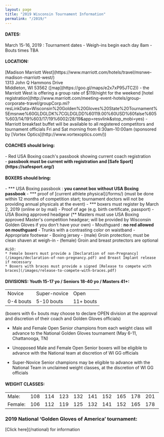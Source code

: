 ```yaml
---
layout: page
title: "2019 Wisconsin Tournament Information"
permalink: "/2019/"
---
```

<h4>DATES:</h4>
<!-- March 2, 2019 : Registration deadline ([online](/register/) or [by mail](/images/WIGG-2019registration.pdf))<br/> -->
March 15-16, 2019 : Tournament dates
 - Weigh-ins begin each day 8am
 - Bouts times TBA

<h4>LOCATION:</h4>
[Madison Marriott West](https://www.marriott.com/hotels/travel/msnwe-madison-marriott-west/)<br/>
1313 John Q Hammons Drive<br/>
Middleton, WI 53562 ([map](https://goo.gl/maps/e2x7xP95JTC2))
- the Marriott West is offering a group rate of $119/night for the weekend
[hotel registration](http://www.marriott.com/meeting-event-hotels/group-corporate-travel/groupCorp.mi?resLinkData=Wisconsin%20Golden%20Gloves%20State%20Tournament%5Emsnwe%60GLDGLDK%7CGLDGLDD%60119.00%60USD%60false%605%603/14/19%603/17/19%6002/28/19&app=resvlink&stop_mobi=yes)
- Marriott breakfast buffet will be available to all registered competitors and tournament officials Fri and Sat morning from 6:30am-10:00am (sponsored by [Vortex Optics](http://www.vortexoptics.com/))

<h4>COACHES should bring:</h4>
 - Red USA Boxing coach's passbook showing current coach registration<br/>
 - <strong>passbook must be current with registration and [Safe Sport](https://safesport.org/)</strong>

<h4>BOXERS should bring:</h4>
 - *** USA Boxing passbook : <strong>you cannot box without USA Boxing passbook</strong>
 - *** proof of [current athlete physical](/forms/) (must be done within 12 months of competition start; tournament doctors will not be providing annual physicals at the event)
 - *** boxers must register by March 2, 2019 (online or by mail)
 - Proof of age (e.g. birth certificate, passport)
 - USA Boxing approved headgear (** Masters must use USA Boxing approved Master's competition headgear; will be provided by Wisconsin Golden Gloves if you don't have your own)
 - Mouthguard : <strong>no red allowed on mouthguard</strong>
 - Trunks with a contrasting color on waistband
 - Appropriate footwear
 - Boxing jersey
 - (male) Groin protection; must be clean shaven at weigh-in
 - (female) Groin and breast protectors are optional


	ALSO:
	* Female boxers must provide a [Declaration of non-Pregnancy](/images/declaration-of-non-pregnancy.pdf) and Breast Implant release if necessary
	* Boxers with braces must provide a signed [Release to compete with braces](/images/release-to-compete-with-braces.pdf)




<h4>DIVISIONS:  Youth 15-17 yo / Seniors 18-40 yo / Masters 41+:</h4>
<center>
<table style="max-width:100%;margin-top:10px;">
<tr><td>Novice</td><td>Super-novice</td><td>Open</td></tr>
<tr><td>0-4 bouts</td><td>5-10 bouts</td><td>11+ bouts</td></tr>
</table></center>
(boxers with 6+ bouts may choose to declare OPEN division at the approval and discretion of their coach and Golden Gloves officials)

* Male and Female Open Senior champions from each weight class will advance to the National Golden Gloves tournament (May 6-11, Chattanooga, TN)

* Unopposed Male and Female Open Senior boxers will be eligible to advance with the National team at discretion of WI GG officials

* Super-Novice Senior champions may be eligible to advance with the National Team in unclaimed weight classes, at the discretion of WI GG officials


<h4>WEIGHT CLASSES:</h4>
<center>
<table style="max-width:100%;">
<tr><td>Male:</td><td>108</td><td>114</td><td>123</td><td>132</td><td>141</td><td>152</td><td>165</td><td>178</td><td>201</td><td>201+</td></tr>
<tr><td>Female:</td><td>106</td><td>112</td><td>119</td><td>125</td><td>132</td><td>141</td><td>152</td><td>165</td><td>178</td><td>178+</td></tr>
</table></center>

<h3>2019 National ‘Golden Gloves of America’ tournament:</h3>
[Click here](/national) for information
